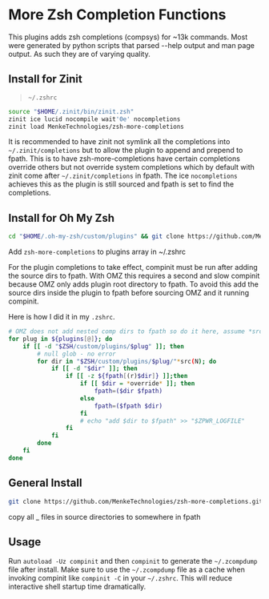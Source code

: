 # More Zsh Completion Functions

This plugins adds zsh completions (compsys) for ~13k commands.
Most were generated by python scripts that parsed --help output and man page output.
As such they are of varying quality.

## Install for Zinit
> `~/.zshrc`
```sh
source "$HOME/.zinit/bin/zinit.zsh"
zinit ice lucid nocompile wait'0e' nocompletions
zinit load MenkeTechnologies/zsh-more-completions
```
It is recommended to have zinit not symlink all the completions into `~/.zinit/completions` but to allow the plugin to append and prepend to fpath.  This is to have zsh-more-completions have certain completions override others but not override system completions which by default with zinit come after `~/.zinit/completions` in fpath.
The ice `nocompletions` achieves this as the plugin is still sourced and fpath is set to find the completions.

## Install for Oh My Zsh

```sh
cd "$HOME/.oh-my-zsh/custom/plugins" && git clone https://github.com/MenkeTechnologies/zsh-more-completions.git
```

Add `zsh-more-completions` to plugins array in ~/.zshrc

For the plugin completions to take effect, compinit must be run after adding the source dirs to fpath.
With OMZ this requires a second and slow compinit because OMZ only adds plugin root directory to fpath.
To avoid this add the source dirs inside the plugin to fpath before sourcing OMZ and it running compinit.

Here is how I did it in my `.zshrc`.

```sh
# OMZ does not add nested comp dirs to fpath so do it here, assume *src has completions
for plug in ${plugins[@]}; do
    if [[ -d "$ZSH/custom/plugins/$plug" ]]; then
        # null glob - no error
        for dir in "$ZSH/custom/plugins/$plug/"*src(N); do
            if [[ -d "$dir" ]]; then
                if [[ -z ${fpath[(r)$dir]} ]];then
                    if [[ $dir = *override* ]]; then
                        fpath=($dir $fpath)
                    else
                        fpath=($fpath $dir)
                    fi
                    # echo "add $dir to $fpath" >> "$ZPWR_LOGFILE"
                fi
            fi
        done
    fi
done
```

## General Install

```sh
git clone https://github.com/MenkeTechnologies/zsh-more-completions.git
```

copy all _ files in source directories to somewhere in fpath

## Usage
Run  `autoload -Uz compinit` and then `compinit` to generate the `~/.zcompdump` file after install.
Make sure to use the `~/.zcompdump` file as a cache when invoking compinit like `compinit -C` in your `~/.zshrc`.
This will reduce interactive shell startup time dramatically.
